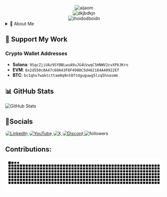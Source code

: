 <div align="center">
  <img src="https://github.com/user-attachments/assets/ff4d5d35-802d-4bfc-8f7a-1b55c2a7afe9" alt="aijaom" width="600">
</div>
<div align="center">
  <img src="https://github.com/user-attachments/assets/1040553b-8f57-45ed-82a8-f5139cc1e597" alt="dkjbdkjn" width="1200">
</div>
<div align="center">
  <img src="https://github.com/user-attachments/assets/b7829a2c-9d25-400b-805e-2bc11cb09e13" alt="ihoidodboidn" width="1200">
</div>
<details>
  <summary>🚀 About Me</summary>
  
  I'm 16, a student, enthusiastic about cryptocurrency and becoming a TopG.
  
  ![200w](https://github.com/user-attachments/assets/778fa692-08ef-45e0-a57d-efbbc13569c1)

</details>



## 💸 Support My Work
  
  ### Crypto Wallet Addresses
  - **Solana**: `9SqcZjiUAz9SYBBLwuA9uJG4UzwqC5HNWV2cvXPk3Kro`
  - **EVM**: `0x2d550c8A47c60A43F8F4908C5d462184A40922Ef`
  - **BTC**: `bc1qhx7waktcttam9q9nt0ftdguguwg5lzq5hnasmm`
</details>

## 📊 GitHub Stats
![GitHub Stats](https://github-readme-stats.vercel.app/api?username=fakerpk&theme=radical&show_icons=true)
## 🔗Socials
  <a href="https://www.linkedin.com/in/fakerpk/" target="_blank">
  <img src="https://img.shields.io/badge/LinkedIn-%230077B5.svg?style=for-the-badge&logo=linkedin&logoColor=white" alt="LinkedIn" style="border-radius: 15px;">
</a>
<a href="https://youtube.com/FakerPK" target="_blank">
  <img src="https://img.shields.io/badge/YouTube-%23FF0000.svg?style=for-the-badge&logo=youtube&logoColor=white" alt="YouTube" style="border-radius: 15px;">
</a>
<a href="https://x.com/FakerPK" target="_blank">
  <img src="https://img.shields.io/badge/Twitter-%231DA1F2.svg?style=for-the-badge&logo=twitter&logoColor=white" alt="X" style="border-radius: 15px;">
</a>
<a href="https://discord.gg/Y2zXVwKe" target="_blank">
  <img src="https://img.shields.io/badge/Discord-%235865F2.svg?style=for-the-badge&logo=discord&logoColor=white" alt="Discord" style="border-radius: 30px;">
</a>
<img alt="followers" title="Follow me on Github" src="https://img.shields.io/github/followers/fakerpk?color=236ad3&style=for-the-badge&logo=github&label=Follow"/>

## Contributions:
<picture>
  <source media="(prefers-color-scheme: dark)" srcset="https://raw.githubusercontent.com/fakerpk/fakerpk/output/github-contribution-grid-snake-dark.svg">
  <img alt="github contribution grid snake animation" src="https://raw.githubusercontent.com/fakerpk/fakerpk/output/github-contribution-grid-snake.svg">
</picture>
